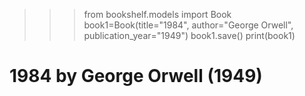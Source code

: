 >>> from bookshelf.models import Book
>>> book1=Book(title="1984", author="George Orwell", publication_year="1949") 
>>> book1.save()
>>> print(book1)

# 1984 by George Orwell (1949)
<!-- Successfully created -->